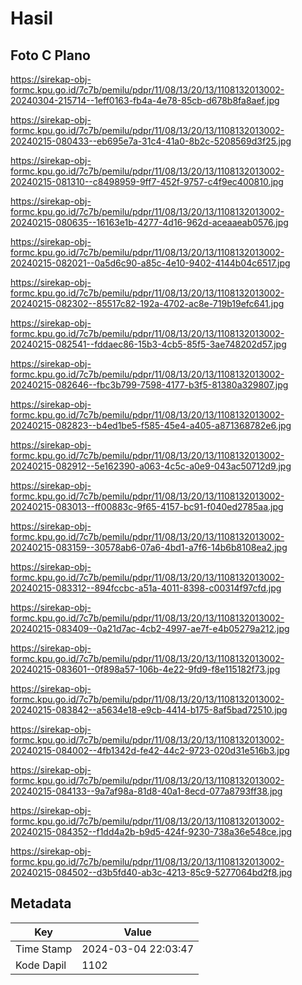 # Hasil

## Foto C Plano

https://sirekap-obj-formc.kpu.go.id/7c7b/pemilu/pdpr/11/08/13/20/13/1108132013002-20240304-215714--1eff0163-fb4a-4e78-85cb-d678b8fa8aef.jpg

https://sirekap-obj-formc.kpu.go.id/7c7b/pemilu/pdpr/11/08/13/20/13/1108132013002-20240215-080433--eb695e7a-31c4-41a0-8b2c-5208569d3f25.jpg

https://sirekap-obj-formc.kpu.go.id/7c7b/pemilu/pdpr/11/08/13/20/13/1108132013002-20240215-081310--c8498959-9ff7-452f-9757-c4f9ec400810.jpg

https://sirekap-obj-formc.kpu.go.id/7c7b/pemilu/pdpr/11/08/13/20/13/1108132013002-20240215-080635--16163e1b-4277-4d16-962d-aceaaeab0576.jpg

https://sirekap-obj-formc.kpu.go.id/7c7b/pemilu/pdpr/11/08/13/20/13/1108132013002-20240215-082021--0a5d6c90-a85c-4e10-9402-4144b04c6517.jpg

https://sirekap-obj-formc.kpu.go.id/7c7b/pemilu/pdpr/11/08/13/20/13/1108132013002-20240215-082302--85517c82-192a-4702-ac8e-719b19efc641.jpg

https://sirekap-obj-formc.kpu.go.id/7c7b/pemilu/pdpr/11/08/13/20/13/1108132013002-20240215-082541--fddaec86-15b3-4cb5-85f5-3ae748202d57.jpg

https://sirekap-obj-formc.kpu.go.id/7c7b/pemilu/pdpr/11/08/13/20/13/1108132013002-20240215-082646--fbc3b799-7598-4177-b3f5-81380a329807.jpg

https://sirekap-obj-formc.kpu.go.id/7c7b/pemilu/pdpr/11/08/13/20/13/1108132013002-20240215-082823--b4ed1be5-f585-45e4-a405-a871368782e6.jpg

https://sirekap-obj-formc.kpu.go.id/7c7b/pemilu/pdpr/11/08/13/20/13/1108132013002-20240215-082912--5e162390-a063-4c5c-a0e9-043ac50712d9.jpg

https://sirekap-obj-formc.kpu.go.id/7c7b/pemilu/pdpr/11/08/13/20/13/1108132013002-20240215-083013--ff00883c-9f65-4157-bc91-f040ed2785aa.jpg

https://sirekap-obj-formc.kpu.go.id/7c7b/pemilu/pdpr/11/08/13/20/13/1108132013002-20240215-083159--30578ab6-07a6-4bd1-a7f6-14b6b8108ea2.jpg

https://sirekap-obj-formc.kpu.go.id/7c7b/pemilu/pdpr/11/08/13/20/13/1108132013002-20240215-083312--894fccbc-a51a-4011-8398-c00314f97cfd.jpg

https://sirekap-obj-formc.kpu.go.id/7c7b/pemilu/pdpr/11/08/13/20/13/1108132013002-20240215-083409--0a21d7ac-4cb2-4997-ae7f-e4b05279a212.jpg

https://sirekap-obj-formc.kpu.go.id/7c7b/pemilu/pdpr/11/08/13/20/13/1108132013002-20240215-083601--0f898a57-106b-4e22-9fd9-f8e115182f73.jpg

https://sirekap-obj-formc.kpu.go.id/7c7b/pemilu/pdpr/11/08/13/20/13/1108132013002-20240215-083842--a5634e18-e9cb-4414-b175-8af5bad72510.jpg

https://sirekap-obj-formc.kpu.go.id/7c7b/pemilu/pdpr/11/08/13/20/13/1108132013002-20240215-084002--4fb1342d-fe42-44c2-9723-020d31e516b3.jpg

https://sirekap-obj-formc.kpu.go.id/7c7b/pemilu/pdpr/11/08/13/20/13/1108132013002-20240215-084133--9a7af98a-81d8-40a1-8ecd-077a8793ff38.jpg

https://sirekap-obj-formc.kpu.go.id/7c7b/pemilu/pdpr/11/08/13/20/13/1108132013002-20240215-084352--f1dd4a2b-b9d5-424f-9230-738a36e548ce.jpg

https://sirekap-obj-formc.kpu.go.id/7c7b/pemilu/pdpr/11/08/13/20/13/1108132013002-20240215-084502--d3b5fd40-ab3c-4213-85c9-5277064bd2f8.jpg


## Metadata

| Key        | Value               |
| ---------- | ------------------- |
| Time Stamp | 2024-03-04 22:03:47 |
| Kode Dapil | 1102                |



